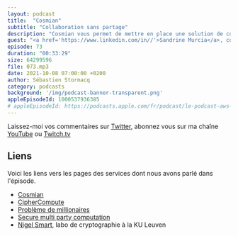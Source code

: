 ```yaml
---
layout: podcast
title:  "Cosmian"
subtitle: "Collaboration sans partage"
description: "Cosmian vous permet de mettre en place une solution de collaboration sur les données, sans partager celles-ci.  Ils créent des environnements logiciels - CipherCompute - pour que les artisants de la data puissent lancer des calculs collaboratifs sur différents silos de données, sans jamais dévoiler les données en clair aux participants du calcul. On parle de techniques de cryptographie, de zero trust et de collaboration sur les données"
guest: "<a href='https://www.linkedin.com/in//'>Sandrine Murcia</a>, co-fondatrice, et directrice générale de Cosmian"
episode: 73
duration: "00:33:29"
size: 64299596
file: 073.mp3
date: 2021-10-08 07:00:00 +0200
author: Sébastien Stormacq
category: podcasts
background: '/img/podcast-banner-transparent.png'
appleEpisodeId: 1000537936385
# appleEpisodeId: https://podcasts.apple.com/fr/podcast/le-podcast-aws-en-français/id1452118442
---
```


Laissez-moi vos commentaires sur [Twitter](https://twitter.com/sebsto), abonnez vous sur ma chaîne [YouTube](https://www.youtube.com/sebsto) ou [Twitch.tv](https://www.twitch.tv/sebAWS)

## Liens

Voici les liens vers les pages des services dont nous avons parlé dans l'épisode.

- [Cosmian](https://cosmian.com)
- [CipherCompute](https://cosmian.com/products/) 
- [Problème de millionaires](https://en.wikipedia.org/wiki/Yao%27s_Millionaires%27_problem)
- [Secure multi party computation](https://en.wikipedia.org/wiki/Secure_multi-party_computation)
- [Nigel Smart](https://homes.esat.kuleuven.be/~nsmart/), labo de cryptographie à la KU Leuven
